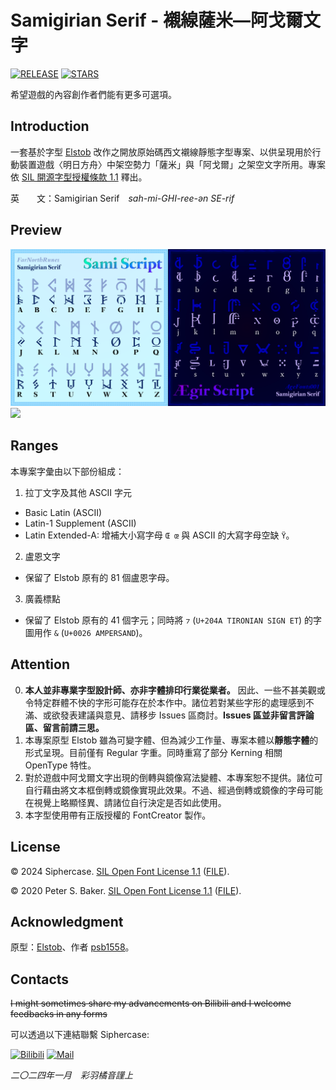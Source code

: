 # Samigirian Serif - 襯線薩米—阿戈爾文字

[![RELEASE](https://img.shields.io/github/release/Siphercase/Samigirian?style=flat-square)](https://github.com/Siphercase/Samigirian/releases/latest)
[![STARS](https://img.shields.io/github/stars/Siphercase/Samigirian?style=flat-square)](https://github.com/Siphercase/Samigirian/releases/latest)

希望遊戲的內容創作者們能有更多可選項。

## Introduction

一套基於字型 [Elstob](github.com/psb1558/Elstob-font) 改作之開放原始碼西文襯線靜態字型專案、以供呈現用於行動裝置遊戲〈明日方舟〉中架空勢力「薩米」與「阿戈爾」之架空文字所用。專案依 [SIL 開源字型授權條款 1.1](scripts.sil.org/OFL) 釋出。

英　　文：Samigirian Serif　*sah-mi-GHI-ree-ən SE-rif*

## Preview

![](https://raw.githubusercontent.com/Siphercase/Samigirian/main/documentation/img/Scripts.png)
![](https://raw.githubusercontent.com/Siphercase/Samigirian/main/documentation/img/Others.png) 

## Ranges

本專案字彙由以下部份組成：

1. 拉丁文字及其他 ASCII 字元
* Basic Latin (ASCII)
* Latin-1 Supplement (ASCII)
* Latin Extended-A: 增補大小寫字母 `Œ œ` 與 ASCII 的大寫字母空缺 `Ÿ`。
2. 盧恩文字
* 保留了 Elstob 原有的 81 個盧恩字母。
3. 廣義標點
* 保留了 Elstob 原有的 41 個字元；同時將 `⁊` (`U+204A TIRONIAN SIGN ET`) 的字圖用作 `&` (`U+0026 AMPERSAND`)。

## Attention

0. **本人並非專業字型設計師、亦非字體排印行業從業者。** 因此、一些不甚美觀或令特定群體不快的字形可能存在於本作中。諸位若對某些字形的處理感到不滿、或欲發表建議與意見、請移步 Issues 區商討。**Issues 區並非留言評論區、留言前請三思。**
0. 本專案原型 Elstob 雖為可變字體、但為減少工作量、專案本體以**靜態字體**的形式呈現。目前僅有 Regular 字重。同時重寫了部分 Kerning 相關 OpenType 特性。
0. 對於遊戲中阿戈爾文字出現的倒轉與鏡像寫法變體、本專案恕不提供。諸位可自行藉由將文本框倒轉或鏡像實現此效果。不過、經過倒轉或鏡像的字母可能在視覺上略顯怪異、請諸位自行決定是否如此使用。
0. 本字型使用帶有正版授權的 FontCreator 製作。

## License
© 2024 Siphercase. [SIL Open Font License 1.1](scripts.sil.org/OFL) ([FILE](OFL.txt)).

© 2020 Peter S. Baker. [SIL Open Font License 1.1](scripts.sil.org/OFL) ([FILE](https://raw.githubusercontent.com/psb1558/Elstob-font/master/OFL.txt)).

## Acknowledgment
原型：[Elstob](github.com/psb1558/Elstob-font)、作者 [psb1558](github.com/psb1558)。

## Contacts
~~I might sometimes share my advancements on Bilibili and I welcome feedbacks in any forms~~

可以透過以下連結聯繫 Siphercase:

[![Bilibili](https://img.shields.io/badge/Bilibili-F79?style=flat-square&logo=Bilibili&logoColor=fff)](https://space.bilibili.com/470015917)
[![Mail](https://img.shields.io/badge/Outlook_Mail-370065?style=flat-square&logo=microsoftoutlook&logoColor=fff)](mailto:siphurchan@outlook.com)

*二〇二四年一月　彩羽橘音謹上*

